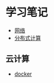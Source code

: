 # 学习笔记
* [网络](network/README.md)
* [分布式计算](distributed/README.md)
## 云计算
* [docker](cloud/docker/README.md)

